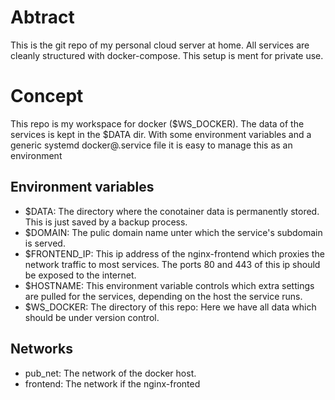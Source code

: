 # Abtract

This is the git repo of my personal cloud server at home. All services are cleanly structured with docker-compose. This setup is ment for private use.

# Concept

This repo is my workspace for docker ($WS_DOCKER). The data of the services is kept in the $DATA dir. With some environment variables and a generic systemd docker@.service file it is easy to manage this as an environment

## Environment variables

- $DATA: The directory where the conotainer data is permanently stored. This is just saved by a backup process.
- $DOMAIN: The pulic domain name unter which the service's subdomain is served.
- $FRONTEND_IP: This ip address of the nginx-frontend which proxies the network traffic to most services. The ports 80 and 443 of this ip should be exposed to the internet.
- $HOSTNAME: This environment variable controls which extra settings are pulled for the services, depending on the host the service runs.
- $WS_DOCKER: The directory of this repo: Here we have all data which should be under version control.

## Networks

- pub_net: The network of the docker host. 
- frontend: The network if the nginx-fronted


